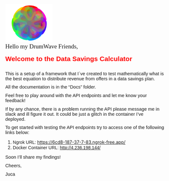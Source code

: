 <html>
<img src="https://github.com/jucalecrim/dw.alecrim.dsp.calculator/blob/main/docs/img/Logo.png" width="150" height="120">
<p style='margin-top:0cm;margin-right:0cm;margin-bottom:8.0pt;margin-left:0cm;font-size:11.0pt;font-family:"Calibri",sans-serif;'><span style="font-size:19px;font-family:Algerian;">Hello my DrumWave Friends,</span></p>
<h1 style='margin: 12pt 0cm 0cm; font-size: 21px; font-family: "Calibri Light", sans-serif; color: rgb(47, 84, 150); font-weight: normal; --darkreader-inline-color: #7eaad7;' data-darkreader-inline-color=""><strong><span style='font-family: "Arial Black", sans-serif; color: red; --darkreader-inline-color: #ff1a1a;' data-darkreader-inline-color="">Welcome to the Data Savings Calculator</span></strong></h1>
<p style='margin-top:0cm;margin-right:0cm;margin-bottom:8.0pt;margin-left:0cm;font-size:11.0pt;font-family:"Calibri",sans-serif;'><span style='font-family:"Bahnschrift SemiBold SemiConden",sans-serif;'>&nbsp;</span></p>
<p style='margin-top:0cm;margin-right:0cm;margin-bottom:8.0pt;margin-left:0cm;font-size:11.0pt;font-family:"Calibri",sans-serif;'><span style='font-family:"Bahnschrift SemiBold SemiConden",sans-serif;'>This is a setup of a framework that I´ve created to test mathematically what is the best equation to distribute revenue from offers in a data savings plan.</span></p>
<p style='margin-top:0cm;margin-right:0cm;margin-bottom:8.0pt;margin-left:0cm;font-size:11.0pt;font-family:"Calibri",sans-serif;'><span style='font-family:"Bahnschrift SemiBold SemiConden",sans-serif;'>All the documentation is in the “Docs” folder.</span></p>
<p style='margin-top:0cm;margin-right:0cm;margin-bottom:8.0pt;margin-left:0cm;font-size:11.0pt;font-family:"Calibri",sans-serif;'><span style='font-family:"Bahnschrift SemiBold SemiConden",sans-serif;'>Feel free to play around with the API endpoints and let me know your feedback!</span></p>
<p style='margin-top:0cm;margin-right:0cm;margin-bottom:8.0pt;margin-left:0cm;font-size:11.0pt;font-family:"Calibri",sans-serif;'><span style='font-family:"Bahnschrift SemiBold SemiConden",sans-serif;'>If by any chance, there is a problem running the API please message me in slack and ill figure it out. It could be just a glitch in the container I’ve deployed.</span></p>
<p style='margin-top:0cm;margin-right:0cm;margin-bottom:8.0pt;margin-left:0cm;font-size:11.0pt;font-family:"Calibri",sans-serif;'><span style='font-family:"Bahnschrift SemiBold SemiConden",sans-serif;'>To get started with testing the API endpoints try to access one of the following links below:</span></p>
<ul class="decimal_type" style="list-style-type: undefined;">
    <li><span style='font-family:"Bahnschrift SemiBold SemiConden",sans-serif;'>Ngrok URL:&nbsp;</span><a href="https://6cd8-187-37-7-83.ngrok-free.app/">https://6cd8-187-37-7-83.ngrok-free.app/</a></li>
    <li><span style='font-family:"Bahnschrift SemiBold SemiConden",sans-serif;'>Docker Container URL:&nbsp;</span><a href="http://4.236.198.144/"><span style='font-family:"Bahnschrift SemiBold SemiConden",sans-serif;'>http://4.236.198.144/</span></a></li>
</ul>
<p style='margin-top:0cm;margin-right:0cm;margin-bottom:8.0pt;margin-left:0cm;font-size:11.0pt;font-family:"Calibri",sans-serif;'><span style='font-family:"Bahnschrift SemiBold SemiConden",sans-serif;'>Soon I’ll share my findings!</span></p>
<p style='margin-top:0cm;margin-right:0cm;margin-bottom:8.0pt;margin-left:0cm;font-size:11.0pt;font-family:"Calibri",sans-serif;'><span style='font-family:"Bahnschrift SemiBold SemiConden",sans-serif;'>Cheers,</span></p>
<p style='margin-top:0cm;margin-right:0cm;margin-bottom:8.0pt;margin-left:0cm;font-size:11.0pt;font-family:"Calibri",sans-serif;'><span style='font-family:"Bahnschrift SemiBold SemiConden",sans-serif;'>Juca</span></p>
</html>
